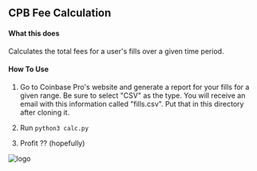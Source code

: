 ## CPB Fee Calculation

#### What this does

Calculates the total fees for a user's fills over a given time period.

#### How To Use

1. Go to Coinbase Pro's website and generate a report for your fills for a given range. Be sure to select "CSV" as the type. You will receive an email with this information called "fills.csv". Put that in this directory after cloning it.

2. Run `python3 calc.py`

3. Profit ?? (hopefully)


![logo](./docs/readme_example.png)
